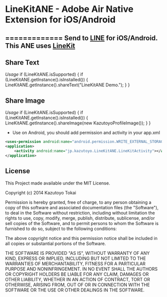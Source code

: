 # LineKitANE - Adobe Air Native Extension for iOS/Android #
=============
Send to [LINE](http://line.me/) for iOS/Android.
This ANE uses [LineKit](https://github.com/dlackty/LineKit)
-------


## Share Text ##

*Usage*
	if (LineKitANE.isSupported) {
		if (LineKitANE.getInstance().isInstalled()) {
			LineKitANE.getInstance().shareText("LineKitANE Demo.");
		}
	}

## Share Image ##

*Usage*
	if (LineKitANE.isSupported) {
		if (LineKitANE.getInstance().isInstalled()) {
			LineKitANE.getInstance().shareImage(new KazutoyoProfileImage());
		}
	}

 * Use on Android, you should add permission and activity in your app.xml

```xml
<uses-permission android:name="android.permission.WRITE_EXTERNAL_STORAGE"/>
<application>
    <activity android:name="jp.kazutoyo.LineKitANE.LineKitActivity"></activity>
</application>
```

License
------
This Project made available under the MIT License.

Copyright (c) 2014 Kazutoyo Tokai

Permission is hereby granted, free of charge, to any person obtaining a copy of
this software and associated documentation files (the "Software"), to deal in
the Software without restriction, including without limitation the rights to
use, copy, modify, merge, publish, distribute, sublicense, and/or sell copies of
the Software, and to permit persons to whom the Software is furnished to do so,
subject to the following conditions:

The above copyright notice and this permission notice shall be included in all
copies or substantial portions of the Software.

THE SOFTWARE IS PROVIDED "AS IS", WITHOUT WARRANTY OF ANY KIND, EXPRESS OR
IMPLIED, INCLUDING BUT NOT LIMITED TO THE WARRANTIES OF MERCHANTABILITY, FITNESS
FOR A PARTICULAR PURPOSE AND NONINFRINGEMENT. IN NO EVENT SHALL THE AUTHORS OR
COPYRIGHT HOLDERS BE LIABLE FOR ANY CLAIM, DAMAGES OR OTHER LIABILITY, WHETHER
IN AN ACTION OF CONTRACT, TORT OR OTHERWISE, ARISING FROM, OUT OF OR IN
CONNECTION WITH THE SOFTWARE OR THE USE OR OTHER DEALINGS IN THE SOFTWARE.
